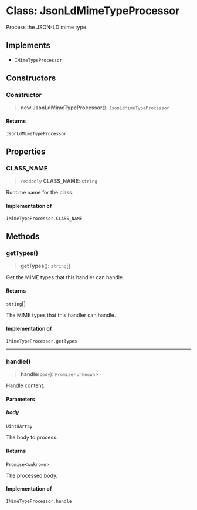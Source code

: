 # Class: JsonLdMimeTypeProcessor

Process the JSON-LD mime type.

## Implements

- `IMimeTypeProcessor`

## Constructors

### Constructor

> **new JsonLdMimeTypeProcessor**(): `JsonLdMimeTypeProcessor`

#### Returns

`JsonLdMimeTypeProcessor`

## Properties

### CLASS\_NAME

> `readonly` **CLASS\_NAME**: `string`

Runtime name for the class.

#### Implementation of

`IMimeTypeProcessor.CLASS_NAME`

## Methods

### getTypes()

> **getTypes**(): `string`[]

Get the MIME types that this handler can handle.

#### Returns

`string`[]

The MIME types that this handler can handle.

#### Implementation of

`IMimeTypeProcessor.getTypes`

***

### handle()

> **handle**(`body`): `Promise`\<`unknown`\>

Handle content.

#### Parameters

##### body

`Uint8Array`

The body to process.

#### Returns

`Promise`\<`unknown`\>

The processed body.

#### Implementation of

`IMimeTypeProcessor.handle`
